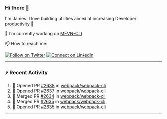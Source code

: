 ### Hi there 👋

I'm James. I love building utilities aimed at increasing Developer productivity :raised_hands: 

🔭 I’m currently working on [MEVN-CLI](https://github.com/madlabsinc/mevn-cli)

📫 How to reach me:

[![Follow on Twitter](https://img.shields.io/badge/--twitter?label=Twitter&logo=Twitter&style=social)](https://twitter.com/james_madhacks) [![Connect on LinkedIn](https://img.shields.io/badge/--linkedin?label=LinkedIn&logo=LinkedIn&style=social)](https://www.linkedin.com/in/jamesgeorge007)

---

### :zap: Recent Activity

<!--START_SECTION:activity-->
1. 💪 Opened PR [#2638](https://github.com/webpack/webpack-cli/pull/2638) in [webpack/webpack-cli](https://github.com/webpack/webpack-cli)
2. 💪 Opened PR [#2637](https://github.com/webpack/webpack-cli/pull/2637) in [webpack/webpack-cli](https://github.com/webpack/webpack-cli)
3. 🎉 Merged PR [#2634](https://github.com/webpack/webpack-cli/pull/2634) in [webpack/webpack-cli](https://github.com/webpack/webpack-cli)
4. 🎉 Merged PR [#2635](https://github.com/webpack/webpack-cli/pull/2635) in [webpack/webpack-cli](https://github.com/webpack/webpack-cli)
5. 💪 Opened PR [#2635](https://github.com/webpack/webpack-cli/pull/2635) in [webpack/webpack-cli](https://github.com/webpack/webpack-cli)
<!--END_SECTION:activity-->

---

<!--
**jamesgeorge007/jamesgeorge007** is a ✨ _special_ ✨ repository because its `README.md` (this file) appears on your GitHub profile.

Here are some ideas to get you started:

- 🌱 I’m currently learning ...
- 👯 I’m looking to collaborate on ...
- 🤔 I’m looking for help with ...
- 💬 Ask me about ...
- 😄 Pronouns: ...
- ⚡ Fun fact: ...
-->
